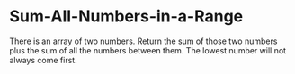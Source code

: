 # Sum-All-Numbers-in-a-Range
There is an array of two numbers. Return the sum of those two numbers plus the sum of all the numbers between them.
The lowest number will not always come first.


